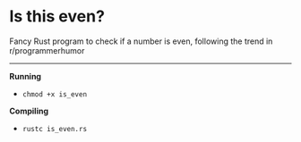 # Is this even?
Fancy Rust program to check if a number is even, following the trend in r/programmerhumor

---

**Running**

* `chmod +x is_even`

**Compiling**

* `rustc is_even.rs`
